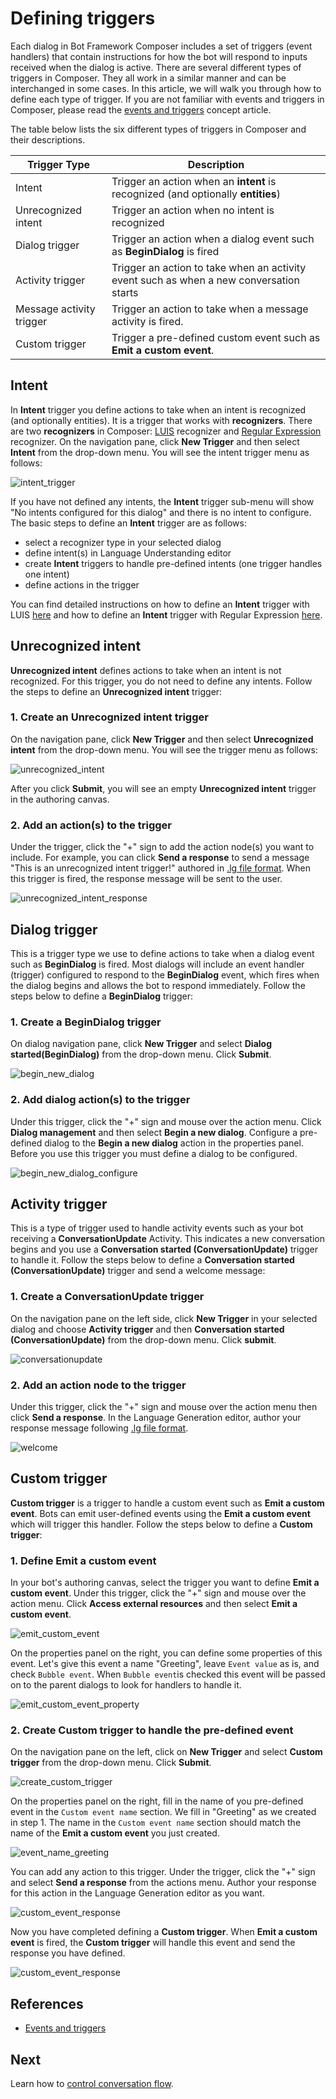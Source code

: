 # Defining triggers 
Each dialog in Bot Framework Composer includes a set of triggers (event handlers) that contain instructions for how the bot will respond to inputs received when the dialog is active. There are several different types of triggers in Composer. They all work in a similar manner and can be interchanged in some cases. In this article, we will walk you through how to define each type of trigger. If you are not familiar with events and triggers in Composer, please read the [events and triggers](concept-events-and-triggers.md) concept article. 

The table below lists the six different types of triggers in Composer and their descriptions. 

| Trigger Type             | Description                                                                             |
| ------------------------ | --------------------------------------------------------------------------------------- |
| Intent                   | Trigger an action when an **intent** is recognized (and optionally **entities**)        |
| Unrecognized intent      | Trigger an action when no intent is recognized                                          |
| Dialog trigger           | Trigger an action when a dialog event such as **BeginDialog** is fired                  |
| Activity trigger         | Trigger an action to take when an activity event such as when a new conversation starts |
| Message activity trigger | Trigger an action to take when a message activity is fired.                             |
| Custom trigger           | Trigger a pre-defined custom event such as **Emit a custom event**.                     |
## Intent
In **Intent** trigger you define actions to take when an intent is recognized (and optionally entities). It is a trigger that works with **recognizers**. There are two **recognizers** in Composer: [LUIS](https://www.luis.ai) recognizer and [Regular Expression](https://regexr.com/) recognizer. On the navigation pane, click **New Trigger** and then select **Intent** from the drop-down menu. You will see the intent trigger menu as follows: 

![intent_trigger](./media/events_triggers/intent_trigger.png)

If you have not defined any intents, the **Intent** trigger sub-menu will show "No intents configured for this dialog" and there is no intent to configure. The basic steps to define an **Intent** trigger are as follows:
- select a recognizer type in your selected dialog
- define intent(s) in Language Understanding editor
- create **Intent** triggers to handle pre-defined intents (one trigger handles one intent)
- define actions in the trigger 

You can find detailed instructions on how to define an **Intent** trigger with LUIS [here](concept-events-and-triggers.md#LUIS-recognizer) and how to define an **Intent** trigger with Regular Expression [here](concept-events-and-triggers.md#Regular-expression-recognizer). 

## Unrecognized intent 
**Unrecognized intent** defines actions to take when an intent is not recognized. For this trigger, you do not need to define any intents. Follow the steps to define an **Unrecognized intent** trigger:
<!-- Please note that an "Unknown Intent" will defer to any specific intent that fires in a parent dialog.  -->
### 1. Create an **Unrecognized intent** trigger 
On the navigation pane, click **New Trigger** and then select **Unrecognized intent** from the drop-down menu. You will see the trigger menu as follows: 

![unrecognized_intent](./media/events_triggers/unrecognized_intent.png)

After you click **Submit**, you will see an empty **Unrecognized intent** trigger in the authoring canvas. 

### 2. Add an action(s) to the trigger
Under the trigger, click the "+" sign to add the action node(s) you want to include. For example, you can click **Send a response** to send a message "This is an unrecognized intent trigger!" authored in [.lg file format](https://github.com/microsoft/BotBuilder-Samples/blob/master/experimental/language-generation/docs/lg-file-format.md). When this trigger is fired, the response message will be sent to the user. 

![unrecognized_intent_response](./media/events_triggers/unrecognized_intent_response.gif)  

## Dialog trigger 
This is a trigger type we use to define actions to take when a dialog event such as **BeginDialog** is fired. Most dialogs will include an event handler (trigger) configured to respond to the **BeginDialog** event, which fires when the dialog begins and allows the bot to respond immediately. Follow the steps below to define a **BeginDialog** trigger: 

### 1. Create a **BeginDialog** trigger
On dialog navigation pane, click **New Trigger** and select **Dialog started(BeginDialog)** from the drop-down menu. Click **Submit**. 

![begin_new_dialog](./media/events_triggers/begin_new_dialog.gif)

### 2. Add dialog action(s) to the trigger
Under this trigger, click the "+" sign and mouse over the action menu. Click **Dialog management** and then select **Begin a new dialog**. Configure a pre-defined dialog to the **Begin a new dialog** action in the properties panel. Before you use this trigger you must define a dialog to be configured.

![begin_new_dialog_configure](./media/events_triggers/begin_new_dialog_configure.gif) 

## Activity trigger 
This is a type of trigger used to handle activity events such as your bot receiving a **ConversationUpdate** Activity. This indicates a new conversation begins and you use a **Conversation started (ConversationUpdate)** trigger to handle it. Follow the steps below to define a **Conversation started (ConversationUpdate)** trigger and send a welcome message: 

### 1. Create a **ConversationUpdate** trigger
On the navigation pane on the left side, click **New Trigger** in your selected dialog and choose **Activity trigger** and then **Conversation started (ConversationUpdate)** from the drop-down menu. Click **submit**. 

![conversationupdate](./media/events_triggers/conversationupdate.png)

### 2. Add an action node to the trigger
Under this trigger, click the "+" sign and mouse over the action menu then click **Send a response**. In the Language Generation editor, author your response message following [.lg file format](https://github.com/microsoft/BotBuilder-Samples/blob/master/experimental/language-generation/docs/lg-file-format.md). 

![welcome](./media/events_triggers/welcome.gif)

## Custom trigger
**Custom trigger** is a trigger to handle a custom event such as **Emit a custom event**. Bots can emit user-defined events using the **Emit a custom event** which will trigger this handler. Follow the steps below to define a **Custom trigger**: 

### 1. Define **Emit a custom event**
In your bot's authoring canvas, select the trigger you want to define **Emit a custom event**. Under this trigger, click the "+" sign and mouse over the action menu. Click **Access external resources** and then select **Emit a custom event**. 

![emit_custom_event](./media/events_triggers/emit_custom_event.gif)

On the properties panel on the right, you can define some properties of this event. Let's give this event a name "Greeting", leave `Event value` as is, and check `Bubble event`. When `Bubble event`is checked this event will be passed on to the parent dialogs to look for handlers to handle it. 

![emit_custom_event_property](./media/events_triggers/emit_custom_event_property.gif)

### 2. Create **Custom trigger** to handle the pre-defined event
On the navigation pane on the left, click on **New Trigger** and select **Custom trigger** from the drop-down menu. Click **Submit**. 

![create_custom_trigger](./media/events_triggers/create_custom_trigger.png)

On the properties panel on the right, fill in the name of you pre-defined event in the `Custom event name` section. We fill in "Greeting" as we created in step 1. The name in the `Custom event name` section should match the name of the **Emit a custom event** you just created. 

![event_name_greeting](./media/events_triggers/event_name_greeting.png)

You can add any action to this trigger. Under the trigger, click the "+" sign and select **Send a response** from the actions menu. Author your response for this action in the Language Generation editor as you want. 

![custom_event_response](./media/events_triggers/custom_event_response.gif)

Now you have completed defining a **Custom trigger**. When **Emit a custom event** is fired, the **Custom trigger** will handle this event and send the response you have defined. 

![custom_event_response](./media/events_triggers/custom_event_response.png)

## References
- [Events and triggers](./concept-events-and-triggers.md)

## Next 
Learn how to [control conversation flow](./howto-controlling-conversation-flow.md).
